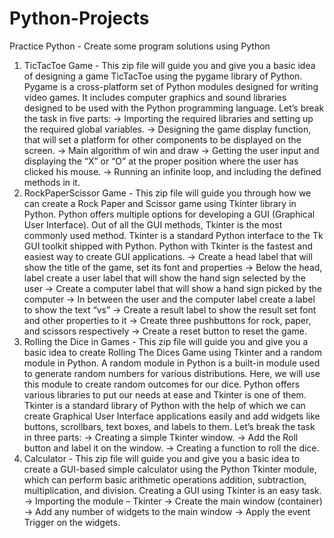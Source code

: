# Python-Projects
Practice Python - Create some program solutions using Python

1. TicTacToe Game - This zip file will guide you and give you a basic idea of designing a game TicTacToe using the pygame library of Python. Pygame is a cross-platform set of Python modules designed for writing video games.  It includes computer graphics and sound libraries designed to be used with the Python programming language. Let’s break the task in five parts:
   -> Importing the required libraries and setting up the required global variables.
   -> Designing the game display function, that will set a platform for other components to be displayed on the screen.
   -> Main algorithm of win and draw
   -> Getting the user input and displaying the “X” or “O” at the proper position where the user has clicked his mouse.
   -> Running an infinite loop, and including the defined methods in it.
2. RockPaperScissor Game - This zip file will guide you through how we can create a Rock Paper and Scissor game using Tkinter library in Python. Python offers multiple options for developing a GUI (Graphical User Interface). Out of all the GUI methods, Tkinter is the most commonly used method. Tkinter is a standard Python interface to the Tk GUI toolkit shipped with Python. Python with Tkinter is the fastest and easiest way to create GUI applications.
   -> Create a head label that will show the title of the game, set its font and properties
   -> Below the head, label create a user label that will show the hand sign selected by the user
   -> Create a computer label that will show a hand sign picked by the computer
   -> In between the user and the computer label create a label to show the text “vs”
   -> Create a result label to show the result set font and other properties to it
   -> Create three pushbuttons for rock, paper, and scissors respectively
   -> Create a reset button to reset the game.
3. Rolling the Dice in Games - This zip file will guide you and give you a basic idea to create Rolling The Dices Game using Tkinter and a random module in Python. A random module in Python is a built-in module used to generate random numbers for various distributions. Here, we will use this module to create random outcomes for our dice. Python offers various libraries to put our needs at ease and Tkinter is one of them. Tkinter is a standard library of Python with the help of which we can create Graphical User Interface applications easily and add widgets like buttons, scrollbars, text boxes, and labels to them. Let’s break the task in three parts:
   -> Creating a simple Tkinter window.
   -> Add the Roll button and label it on the window.
   -> Creating a function to roll the dice.
4. Calculator - This zip file will guide you and give you a basic idea to create a GUI-based simple calculator using the Python Tkinter module, which can perform basic arithmetic operations addition, subtraction, multiplication, and division. Creating a GUI using Tkinter is an easy task.
   -> Importing the module – Tkinter
   -> Create the main window (container)   
   -> Add any number of widgets to the main window
   -> Apply the event Trigger on the widgets.
